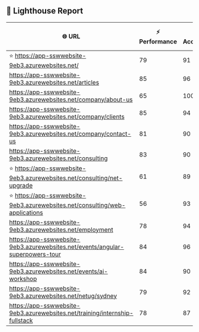 ## 🚀 Lighthouse Report

| 🌐 URL | ⚡ Performance | ♿ Accessibility | ✅ Best Practices | 🔍 SEO | 📦 Bundle Size | 🗑️ Unused Bundle |
| --- | ----------- | ------------- | -------------- | --- | ---------------- | ---------------- |
| ⭐ https://app-sswwebsite-9eb3.azurewebsites.net/ | 79 | 91 | 78 | 100 | 7.77 MB | 4.84 MB |
| https://app-sswwebsite-9eb3.azurewebsites.net/articles | 85 | 96 | 78 | 92 | 4.24 MB | 2.05 MB |
| https://app-sswwebsite-9eb3.azurewebsites.net/company/about-us | 65 | 100 | 78 | 100 | 4.13 MB | 2.01 MB |
| https://app-sswwebsite-9eb3.azurewebsites.net/company/clients | 85 | 94 | 78 | 100 | 4.52 MB | 2.26 MB |
| https://app-sswwebsite-9eb3.azurewebsites.net/company/contact-us | 81 | 90 | 78 | 92 | 7.48 MB | 4.66 MB |
| https://app-sswwebsite-9eb3.azurewebsites.net/consulting | 83 | 90 | 74 | 100 | 7.77 MB | 4.84 MB |
| ⭐ https://app-sswwebsite-9eb3.azurewebsites.net/consulting/net-upgrade | 61 | 89 | 59 | 85 | 7.77 MB | 4.84 MB |
| ⭐ https://app-sswwebsite-9eb3.azurewebsites.net/consulting/web-applications | 56 | 93 | 59 | 85 | 7.77 MB | 4.84 MB |
| https://app-sswwebsite-9eb3.azurewebsites.net/employment | 78 | 94 | 78 | 100 | 4.40 MB | 2.03 MB |
| https://app-sswwebsite-9eb3.azurewebsites.net/events/angular-superpowers-tour | 84 | 96 | 74 | 100 | 7.51 MB | 4.70 MB |
| https://app-sswwebsite-9eb3.azurewebsites.net/events/ai-workshop | 84 | 90 | 74 | 92 | 7.51 MB | 4.70 MB |
| https://app-sswwebsite-9eb3.azurewebsites.net/netug/sydney | 79 | 92 | 78 | 92 | 4.62 MB | 2.29 MB |
| https://app-sswwebsite-9eb3.azurewebsites.net/training/internship-fullstack | 78 | 87 | 74 | 100 | 4.14 MB | 1.97 MB |